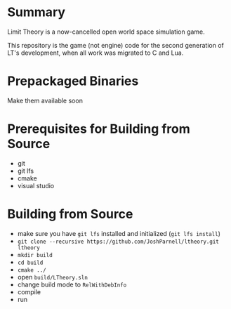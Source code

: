 # Summary

Limit Theory is a now-cancelled open world space simulation game.

This repository is the game (not engine) code for the second generation of LT's development, when all work was migrated to C and Lua.

# Prepackaged Binaries

Make them available soon

# Prerequisites for Building from Source

- git
- git lfs
- cmake
- visual studio

# Building from Source

- make sure you have `git lfs` installed and initialized (`git lfs install`)
- `git clone --recursive https://github.com/JoshParnell/ltheory.git ltheory`
- `mkdir build`
- `cd build`
- `cmake ../`
- open `build/LTheory.sln`
- change build mode to `RelWithDebInfo`
- compile
- run
